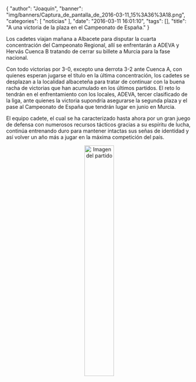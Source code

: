 {
  "author": "Joaquín", 
  "banner": "img/banners/Captura_de_pantalla_de_2016-03-11_15%3A36%3A18.png", 
  "categories": [
    "noticias"
  ], 
  "date": "2016-03-11 16:01:10", 
  "tags": [], 
  "title": "A una victoria de la plaza en el Campeonato de España."
}

Los cadetes viajan mañana a Albacete para disputar la cuarta concentración del Campeonato Regional, allí se enfrentarán a ADEVA y Hervás Cuenca B tratando de cerrar su billete a Murcia para la fase nacional.

Con todo victorias por 3-0, excepto una derrota 3-2 ante Cuenca A, con quienes esperan jugarse el título en la última concentración, los cadetes se desplazan a la localidad albaceteña para tratar de continuar con la buena racha de victorias que han acumulado en los últimos partidos. El reto lo tendrán en el enfrentamiento con los locales, ADEVA, tercer clasificado de la liga, ante quienes la victoria supondría asegurarse la segunda plaza y el pase al Campeonato de España que tendrán lugar en junio en Murcia.

El equipo cadete, el cual se ha caracterizado hasta ahora por un gran juego de defensa con numerosos recursos tácticos gracias a su espíritu de lucha, continúa entrenando duro para mantener intactas sus señas de identidad y así volver un año más a jugar en la máxima competición del país.

<center>
<a target="_new" href="http://www.advmiguelturra.org/img/banners/Captura%20de%20pantalla%20de%202016-03-11%2015%3A36%3A18.png"> 
<img alt="Imagen del partido" width="40%" align="center" src="http://www.advmiguelturra.org/img/banners/Captura%20de%20pantalla%20de%202016-03-11%2015%3A36%3A18.png"/> </a> </center> 

